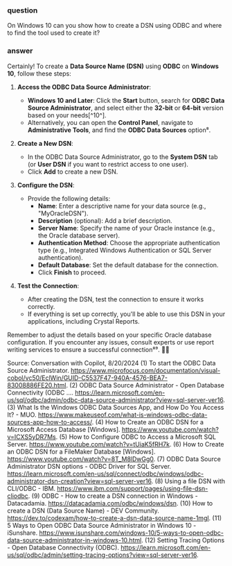 ### question

On Windows 10 can you show how to create a DSN using ODBC and where to find the tool used to create it?

### answer

Certainly! To create a **Data Source Name (DSN)** using **ODBC** on **Windows 10**, follow these steps:

1. **Access the ODBC Data Source Administrator**:

   - **Windows 10 and Later**: Click the **Start** button, search for **ODBC Data Source Administrator**, and select either the **32-bit** or **64-bit** version based on your needs[^10^].
   - Alternatively, you can open the **Control Panel**, navigate to **Administrative Tools**, and find the **ODBC Data Sources** option⁸.

2. **Create a New DSN**:

   - In the ODBC Data Source Administrator, go to the **System DSN** tab (or **User DSN** if you want to restrict access to one user).
   - Click **Add** to create a new DSN.

3. **Configure the DSN**:

   - Provide the following details:
     - **Name**: Enter a descriptive name for your data source (e.g., "MyOracleDSN").
     - **Description** (optional): Add a brief description.
     - **Server Name**: Specify the name of your Oracle instance (e.g., the Oracle database server).
     - **Authentication Method**: Choose the appropriate authentication type (e.g., Integrated Windows Authentication or SQL Server authentication).
     - **Default Database**: Set the default database for the connection.
     - Click **Finish** to proceed.

4. **Test the Connection**:
   - After creating the DSN, test the connection to ensure it works correctly.
   - If everything is set up correctly, you'll be able to use this DSN in your applications, including Crystal Reports.

Remember to adjust the details based on your specific Oracle database configuration. If you encounter any issues, consult experts or use report writing services to ensure a successful connection⁸⁹. 🚀🔗

Source: Conversation with Copilot, 8/20/2024
(1) To start the ODBC Data Source Administrator. https://www.microfocus.com/documentation/visual-cobol/vc50/EclWin/GUID-C5537F47-940A-4576-BEA7-83008886FE20.html.
(2) ODBC Data Source Administrator - Open Database Connectivity (ODBC .... https://learn.microsoft.com/en-us/sql/odbc/admin/odbc-data-source-administrator?view=sql-server-ver16.
(3) What Is the Windows ODBC Data Sources App, and How Do You Access It? - MUO. https://www.makeuseof.com/what-is-windows-odbc-data-sources-app-how-to-access/.
(4) How to Create an ODBC DSN for a Microsoft Access Database [Windows]. https://www.youtube.com/watch?v=ICXS5yDR7Ms.
(5) How to Configure ODBC to Access a Microsoft SQL Server. https://www.youtube.com/watch?v=tUiaK5fRH7k.
(6) How to Create an ODBC DSN for a FileMaker Database [Windows]. https://www.youtube.com/watch?v=8T_M8lDwGg0.
(7) ODBC Data Source Administrator DSN options - ODBC Driver for SQL Server. https://learn.microsoft.com/en-us/sql/connect/odbc/windows/odbc-administrator-dsn-creation?view=sql-server-ver16.
(8) Using a file DSN with CLI/ODBC - IBM. https://www.ibm.com/support/pages/using-file-dsn-cliodbc.
(9) ODBC - How to create a DSN connection in Windows - Datacadamia. https://datacadamia.com/odbc/windows/dsn.
(10) How to create a DSN (Data Source Name) - DEV Community. https://dev.to/codexam/how-to-create-a-dsn-data-source-name-1mgl.
(11) 5 Ways to Open ODBC Data Source Administrator in Windows 10 - iSunshare. https://www.isunshare.com/windows-10/5-ways-to-open-odbc-data-source-administrator-in-windows-10.html.
(12) Setting Tracing Options - Open Database Connectivity (ODBC). https://learn.microsoft.com/en-us/sql/odbc/admin/setting-tracing-options?view=sql-server-ver16.
